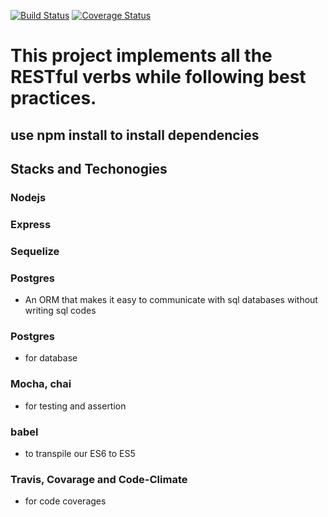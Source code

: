 [![Build Status](https://travis-ci.org/samicey/SequelizeNodeAPI.svg?branch=master)](https://travis-ci.org/samicey/SequelizeNodeAPI) [![Coverage Status](https://coveralls.io/repos/github/samicey/SequelizeNodeAPI/badge.svg?branch=master)](https://coveralls.io/github/samicey/SequelizeNodeAPI?branch=master)

# This project implements all the RESTful verbs while following best practices.


## use npm install to install dependencies

## Stacks and Techonogies

### Nodejs
### Express
### Sequelize
### Postgres
- An ORM that makes it easy to communicate with sql databases without writing sql codes
### Postgres
- for database
### Mocha, chai 
- for testing and assertion
### babel 
- to transpile our ES6 to ES5
### Travis, Covarage and Code-Climate 
- for code coverages
